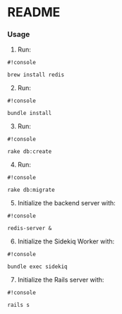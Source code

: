 # README #

### Usage ###
1) Run:
```
#!console

brew install redis
```

2) Run:
```
#!console

bundle install
```

3) Run:
```
#!console

rake db:create
```

4) Run:
```
#!console

rake db:migrate
```

5) Initialize the backend server with:
```
#!console

redis-server &
```

6) Initialize the Sidekiq Worker with:
```
#!console

bundle exec sidekiq
```

7) Initialize the Rails server with:
```
#!console

rails s
```